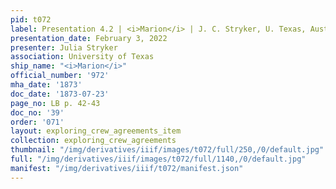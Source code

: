 ```yaml
---
pid: t072
label: Presentation 4.2 | <i>Marion</i> | J. C. Stryker, U. Texas, Austin | 39
presentation_date: February 3, 2022
presenter: Julia Stryker
association: University of Texas
ship_name: "<i>Marion</i>"
official_number: '972'
mha_date: '1873'
doc_date: '1873-07-23'
page_no: LB p. 42-43
doc_no: '39'
order: '071'
layout: exploring_crew_agreements_item
collection: exploring_crew_agreements
thumbnail: "/img/derivatives/iiif/images/t072/full/250,/0/default.jpg"
full: "/img/derivatives/iiif/images/t072/full/1140,/0/default.jpg"
manifest: "/img/derivatives/iiif/t072/manifest.json"
---
```

